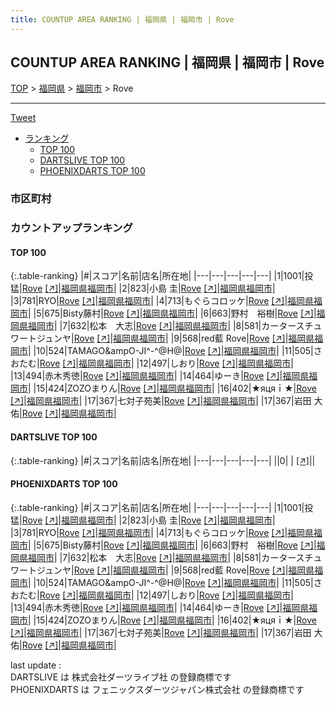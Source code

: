 ```yaml
---
title: COUNTUP AREA RANKING | 福岡県 | 福岡市 | Rove
---
```

## COUNTUP AREA RANKING | 福岡県 | 福岡市 | Rove

[TOP](/darts/rank/) > [福岡県](/darts/rank/福岡県/) > [福岡市](/darts/rank/福岡県/福岡市/) > Rove

___

<a href="https://twitter.com/share?ref_src=twsrc%5Etfw" data-text="COUNTUP AREA RANKING | 福岡県福岡市Rove" class="twitter-share-button" data-hashtags="DARTSLIVE,PHOENIXDARTS,darts,ダーツ" data-show-count="false">Tweet</a>

* [ランキング](#カウントアップランキング)
    * [TOP 100](#top-100)
    * [DARTSLIVE TOP 100](#dartslive-top-100)
    * [PHOENIXDARTS TOP 100](#phoenixdarts-top-100)

### 市区町村

<ul>

</ul>

### カウントアップランキング

#### TOP 100



{:.table-ranking}
|#|スコア|名前|店名|所在地|
|---|---|---|---|---|
|1|1001|<span class="rank-name-pd">投猛</span>|<a href="/darts/rank/shops/95333.html">Rove</a> <a href="https://vs.phoenixdarts.com/jp/shop/shopDetailInfo/s_95333?s_seq=95333">[↗]</a>|<a href="/darts/rank/福岡県/福岡市">福岡県福岡市</a>|
|2|823|<span class="rank-name-pd"><span class="pro-icon-pd"></span>小島 圭</span>|<a href="/darts/rank/shops/95333.html">Rove</a> <a href="https://vs.phoenixdarts.com/jp/shop/shopDetailInfo/s_95333?s_seq=95333">[↗]</a>|<a href="/darts/rank/福岡県/福岡市">福岡県福岡市</a>|
|3|781|<span class="rank-name-pd">RYO</span>|<a href="/darts/rank/shops/95333.html">Rove</a> <a href="https://vs.phoenixdarts.com/jp/shop/shopDetailInfo/s_95333?s_seq=95333">[↗]</a>|<a href="/darts/rank/福岡県/福岡市">福岡県福岡市</a>|
|4|713|<span class="rank-name-pd">もぐらコロッケ</span>|<a href="/darts/rank/shops/95333.html">Rove</a> <a href="https://vs.phoenixdarts.com/jp/shop/shopDetailInfo/s_95333?s_seq=95333">[↗]</a>|<a href="/darts/rank/福岡県/福岡市">福岡県福岡市</a>|
|5|675|<span class="rank-name-pd">Bisty藤村</span>|<a href="/darts/rank/shops/95333.html">Rove</a> <a href="https://vs.phoenixdarts.com/jp/shop/shopDetailInfo/s_95333?s_seq=95333">[↗]</a>|<a href="/darts/rank/福岡県/福岡市">福岡県福岡市</a>|
|6|663|<span class="rank-name-pd">野村　裕樹</span>|<a href="/darts/rank/shops/95333.html">Rove</a> <a href="https://vs.phoenixdarts.com/jp/shop/shopDetailInfo/s_95333?s_seq=95333">[↗]</a>|<a href="/darts/rank/福岡県/福岡市">福岡県福岡市</a>|
|7|632|<span class="rank-name-pd">松本　大志</span>|<a href="/darts/rank/shops/95333.html">Rove</a> <a href="https://vs.phoenixdarts.com/jp/shop/shopDetailInfo/s_95333?s_seq=95333">[↗]</a>|<a href="/darts/rank/福岡県/福岡市">福岡県福岡市</a>|
|8|581|<span class="rank-name-pd">カータースチュワートジュンヤ</span>|<a href="/darts/rank/shops/95333.html">Rove</a> <a href="https://vs.phoenixdarts.com/jp/shop/shopDetailInfo/s_95333?s_seq=95333">[↗]</a>|<a href="/darts/rank/福岡県/福岡市">福岡県福岡市</a>|
|9|568|<span class="rank-name-pd">red藍 Rove</span>|<a href="/darts/rank/shops/95333.html">Rove</a> <a href="https://vs.phoenixdarts.com/jp/shop/shopDetailInfo/s_95333?s_seq=95333">[↗]</a>|<a href="/darts/rank/福岡県/福岡市">福岡県福岡市</a>|
|10|524|<span class="rank-name-pd">TAMAGO&amp;ampO-JI^-^@H@</span>|<a href="/darts/rank/shops/95333.html">Rove</a> <a href="https://vs.phoenixdarts.com/jp/shop/shopDetailInfo/s_95333?s_seq=95333">[↗]</a>|<a href="/darts/rank/福岡県/福岡市">福岡県福岡市</a>|
|11|505|<span class="rank-name-pd">さおたむ</span>|<a href="/darts/rank/shops/95333.html">Rove</a> <a href="https://vs.phoenixdarts.com/jp/shop/shopDetailInfo/s_95333?s_seq=95333">[↗]</a>|<a href="/darts/rank/福岡県/福岡市">福岡県福岡市</a>|
|12|497|<span class="rank-name-pd">しおり</span>|<a href="/darts/rank/shops/95333.html">Rove</a> <a href="https://vs.phoenixdarts.com/jp/shop/shopDetailInfo/s_95333?s_seq=95333">[↗]</a>|<a href="/darts/rank/福岡県/福岡市">福岡県福岡市</a>|
|13|494|<span class="rank-name-pd">赤木秀徳</span>|<a href="/darts/rank/shops/95333.html">Rove</a> <a href="https://vs.phoenixdarts.com/jp/shop/shopDetailInfo/s_95333?s_seq=95333">[↗]</a>|<a href="/darts/rank/福岡県/福岡市">福岡県福岡市</a>|
|14|464|<span class="rank-name-pd">ゆーき</span>|<a href="/darts/rank/shops/95333.html">Rove</a> <a href="https://vs.phoenixdarts.com/jp/shop/shopDetailInfo/s_95333?s_seq=95333">[↗]</a>|<a href="/darts/rank/福岡県/福岡市">福岡県福岡市</a>|
|15|424|<span class="rank-name-pd">ZOZOまりん</span>|<a href="/darts/rank/shops/95333.html">Rove</a> <a href="https://vs.phoenixdarts.com/jp/shop/shopDetailInfo/s_95333?s_seq=95333">[↗]</a>|<a href="/darts/rank/福岡県/福岡市">福岡県福岡市</a>|
|16|402|<span class="rank-name-pd">★яцяｉ★</span>|<a href="/darts/rank/shops/95333.html">Rove</a> <a href="https://vs.phoenixdarts.com/jp/shop/shopDetailInfo/s_95333?s_seq=95333">[↗]</a>|<a href="/darts/rank/福岡県/福岡市">福岡県福岡市</a>|
|17|367|<span class="rank-name-pd">七対子苑美</span>|<a href="/darts/rank/shops/95333.html">Rove</a> <a href="https://vs.phoenixdarts.com/jp/shop/shopDetailInfo/s_95333?s_seq=95333">[↗]</a>|<a href="/darts/rank/福岡県/福岡市">福岡県福岡市</a>|
|17|367|<span class="rank-name-pd">岩田  大佑</span>|<a href="/darts/rank/shops/95333.html">Rove</a> <a href="https://vs.phoenixdarts.com/jp/shop/shopDetailInfo/s_95333?s_seq=95333">[↗]</a>|<a href="/darts/rank/福岡県/福岡市">福岡県福岡市</a>|


#### DARTSLIVE TOP 100



{:.table-ranking}
|#|スコア|名前|店名|所在地|
|---|---|---|---|---|
||0|<span class="rank-name-dl"> </span>|<a href="/darts/rank/shops/.html"></a> <a href="">[↗]</a>|<a href="/darts/rank//"></a>|


#### PHOENIXDARTS TOP 100



{:.table-ranking}
|#|スコア|名前|店名|所在地|
|---|---|---|---|---|
|1|1001|<span class="rank-name-pd">投猛</span>|<a href="/darts/rank/shops/95333.html">Rove</a> <a href="https://vs.phoenixdarts.com/jp/shop/shopDetailInfo/s_95333?s_seq=95333">[↗]</a>|<a href="/darts/rank/福岡県/福岡市">福岡県福岡市</a>|
|2|823|<span class="rank-name-pd"><span class="pro-icon-pd"></span>小島 圭</span>|<a href="/darts/rank/shops/95333.html">Rove</a> <a href="https://vs.phoenixdarts.com/jp/shop/shopDetailInfo/s_95333?s_seq=95333">[↗]</a>|<a href="/darts/rank/福岡県/福岡市">福岡県福岡市</a>|
|3|781|<span class="rank-name-pd">RYO</span>|<a href="/darts/rank/shops/95333.html">Rove</a> <a href="https://vs.phoenixdarts.com/jp/shop/shopDetailInfo/s_95333?s_seq=95333">[↗]</a>|<a href="/darts/rank/福岡県/福岡市">福岡県福岡市</a>|
|4|713|<span class="rank-name-pd">もぐらコロッケ</span>|<a href="/darts/rank/shops/95333.html">Rove</a> <a href="https://vs.phoenixdarts.com/jp/shop/shopDetailInfo/s_95333?s_seq=95333">[↗]</a>|<a href="/darts/rank/福岡県/福岡市">福岡県福岡市</a>|
|5|675|<span class="rank-name-pd">Bisty藤村</span>|<a href="/darts/rank/shops/95333.html">Rove</a> <a href="https://vs.phoenixdarts.com/jp/shop/shopDetailInfo/s_95333?s_seq=95333">[↗]</a>|<a href="/darts/rank/福岡県/福岡市">福岡県福岡市</a>|
|6|663|<span class="rank-name-pd">野村　裕樹</span>|<a href="/darts/rank/shops/95333.html">Rove</a> <a href="https://vs.phoenixdarts.com/jp/shop/shopDetailInfo/s_95333?s_seq=95333">[↗]</a>|<a href="/darts/rank/福岡県/福岡市">福岡県福岡市</a>|
|7|632|<span class="rank-name-pd">松本　大志</span>|<a href="/darts/rank/shops/95333.html">Rove</a> <a href="https://vs.phoenixdarts.com/jp/shop/shopDetailInfo/s_95333?s_seq=95333">[↗]</a>|<a href="/darts/rank/福岡県/福岡市">福岡県福岡市</a>|
|8|581|<span class="rank-name-pd">カータースチュワートジュンヤ</span>|<a href="/darts/rank/shops/95333.html">Rove</a> <a href="https://vs.phoenixdarts.com/jp/shop/shopDetailInfo/s_95333?s_seq=95333">[↗]</a>|<a href="/darts/rank/福岡県/福岡市">福岡県福岡市</a>|
|9|568|<span class="rank-name-pd">red藍 Rove</span>|<a href="/darts/rank/shops/95333.html">Rove</a> <a href="https://vs.phoenixdarts.com/jp/shop/shopDetailInfo/s_95333?s_seq=95333">[↗]</a>|<a href="/darts/rank/福岡県/福岡市">福岡県福岡市</a>|
|10|524|<span class="rank-name-pd">TAMAGO&amp;ampO-JI^-^@H@</span>|<a href="/darts/rank/shops/95333.html">Rove</a> <a href="https://vs.phoenixdarts.com/jp/shop/shopDetailInfo/s_95333?s_seq=95333">[↗]</a>|<a href="/darts/rank/福岡県/福岡市">福岡県福岡市</a>|
|11|505|<span class="rank-name-pd">さおたむ</span>|<a href="/darts/rank/shops/95333.html">Rove</a> <a href="https://vs.phoenixdarts.com/jp/shop/shopDetailInfo/s_95333?s_seq=95333">[↗]</a>|<a href="/darts/rank/福岡県/福岡市">福岡県福岡市</a>|
|12|497|<span class="rank-name-pd">しおり</span>|<a href="/darts/rank/shops/95333.html">Rove</a> <a href="https://vs.phoenixdarts.com/jp/shop/shopDetailInfo/s_95333?s_seq=95333">[↗]</a>|<a href="/darts/rank/福岡県/福岡市">福岡県福岡市</a>|
|13|494|<span class="rank-name-pd">赤木秀徳</span>|<a href="/darts/rank/shops/95333.html">Rove</a> <a href="https://vs.phoenixdarts.com/jp/shop/shopDetailInfo/s_95333?s_seq=95333">[↗]</a>|<a href="/darts/rank/福岡県/福岡市">福岡県福岡市</a>|
|14|464|<span class="rank-name-pd">ゆーき</span>|<a href="/darts/rank/shops/95333.html">Rove</a> <a href="https://vs.phoenixdarts.com/jp/shop/shopDetailInfo/s_95333?s_seq=95333">[↗]</a>|<a href="/darts/rank/福岡県/福岡市">福岡県福岡市</a>|
|15|424|<span class="rank-name-pd">ZOZOまりん</span>|<a href="/darts/rank/shops/95333.html">Rove</a> <a href="https://vs.phoenixdarts.com/jp/shop/shopDetailInfo/s_95333?s_seq=95333">[↗]</a>|<a href="/darts/rank/福岡県/福岡市">福岡県福岡市</a>|
|16|402|<span class="rank-name-pd">★яцяｉ★</span>|<a href="/darts/rank/shops/95333.html">Rove</a> <a href="https://vs.phoenixdarts.com/jp/shop/shopDetailInfo/s_95333?s_seq=95333">[↗]</a>|<a href="/darts/rank/福岡県/福岡市">福岡県福岡市</a>|
|17|367|<span class="rank-name-pd">七対子苑美</span>|<a href="/darts/rank/shops/95333.html">Rove</a> <a href="https://vs.phoenixdarts.com/jp/shop/shopDetailInfo/s_95333?s_seq=95333">[↗]</a>|<a href="/darts/rank/福岡県/福岡市">福岡県福岡市</a>|
|17|367|<span class="rank-name-pd">岩田  大佑</span>|<a href="/darts/rank/shops/95333.html">Rove</a> <a href="https://vs.phoenixdarts.com/jp/shop/shopDetailInfo/s_95333?s_seq=95333">[↗]</a>|<a href="/darts/rank/福岡県/福岡市">福岡県福岡市</a>|


<div class="footer border-top border-gray-light mt-5 pt-3 text-right text-gray">
    last update : <span style="font-weight: italic" id="foot_last_modified"></span><br />
    DARTSLIVE は 株式会社ダーツライブ社 の登録商標です<br />
    PHOENIXDARTS は フェニックスダーツジャパン株式会社 の登録商標です<br />
</div>

<script src="https://cdnjs.cloudflare.com/ajax/libs/jquery.tablesorter/2.31.3/js/jquery.tablesorter.min.js" integrity="sha512-qzgd5cYSZcosqpzpn7zF2ZId8f/8CHmFKZ8j7mU4OUXTNRd5g+ZHBPsgKEwoqxCtdQvExE5LprwwPAgoicguNg==" crossorigin="anonymous" referrerpolicy="no-referrer"></script>
<link rel="stylesheet" href="https://cdnjs.cloudflare.com/ajax/libs/jquery.tablesorter/2.31.3/css/theme.default.min.css" integrity="sha512-wghhOJkjQX0Lh3NSWvNKeZ0ZpNn+SPVXX1Qyc9OCaogADktxrBiBdKGDoqVUOyhStvMBmJQ8ZdMHiR3wuEq8+w==" crossorigin="anonymous" referrerpolicy="no-referrer" />
<script>
$(function() {
    $(".table-ranking").tablesorter({sortList:[[0, 0]]});
    $("#foot_last_modified").text(formatDate(new Date(document.lastModified), 'yyyy-MM-dd HH:mm:ss'));
});
</script>

<script async src="https://platform.twitter.com/widgets.js" charset="utf-8"></script>